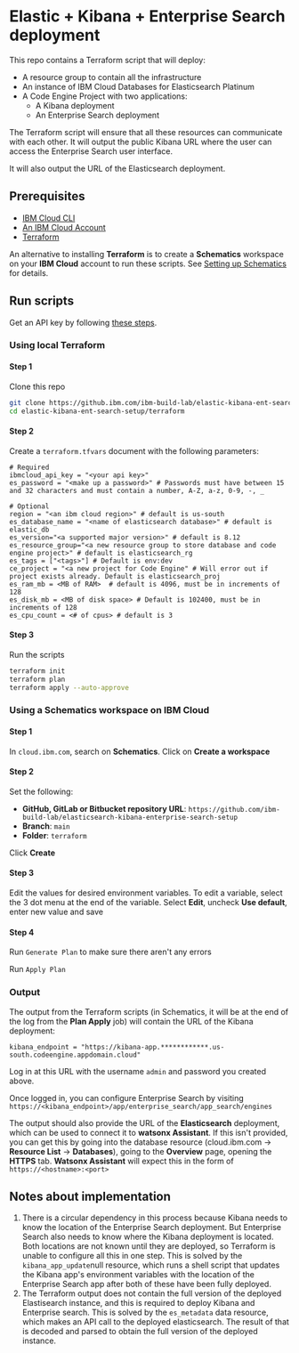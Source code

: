 # Elastic + Kibana + Enterprise Search deployment

This repo contains a Terraform script that will deploy:

- A resource group to contain all the infrastructure
- An instance of IBM Cloud Databases for Elasticsearch Platinum
- A Code Engine Project with two applications:
    - A Kibana deployment
    - An Enterprise Search deployment

The Terraform script will ensure that all these resources can communicate with each other. It will output the public Kibana URL where the user can access the Enterprise Search user interface.

It will also output the URL of the Elasticsearch deployment.

## Prerequisites

- [IBM Cloud CLI](https://cloud.ibm.com/docs/cli?topic=cli-getting-started)
- [An IBM Cloud Account](https://cloud.ibm.com/registration)
- [Terraform](https://www.terraform.io/)

An alternative to installing **Terraform** is to create a **Schematics** workspace on your **IBM Cloud** account to run these scripts. See [Setting up Schematics](https://cloud.ibm.com/docs/schematics?topic=schematics-sch-create-wks&interface=ui) for details.
## Run scripts
Get an API key by following [these steps](https://cloud.ibm.com/docs/account?topic=account-userapikey&interface=ui#create_user_key).

### Using local Terraform 

#### Step 1

Clone this repo

```sh
git clone https://github.ibm.com/ibm-build-lab/elastic-kibana-ent-search-setup.git
cd elastic-kibana-ent-search-setup/terraform
```

#### Step 2

Create a `terraform.tfvars` document with the following parameters:

```
# Required
ibmcloud_api_key = "<your api key>"
es_password = "<make up a password>" # Passwords must have between 15 and 32 characters and must contain a number, A-Z, a-z, 0-9, -, _

# Optional
region = "<an ibm cloud region>" # default is us-south
es_database_name = "<name of elasticsearch database>" # default is elastic_db
es_version="<a supported major version>" # default is 8.12
es_resource_group="<a new resource group to store database and code engine project>" # default is elasticsearch_rg
es_tags = ["<tags>"] # Default is env:dev
ce_project = "<a new project for Code Engine" # Will error out if project exists already. Default is elasticsearch_proj
es_ram_mb = <MB of RAM>  # default is 4096, must be in increments of 128
es_disk_mb = <MB of disk space> # Default is 102400, must be in increments of 128
es_cpu_count = <# of cpus> # default is 3
```

#### Step 3

Run the scripts
```sh
terraform init
terraform plan
terraform apply --auto-approve
```

### Using a Schematics workspace on IBM Cloud

#### Step 1 

In `cloud.ibm.com`, search on **Schematics**.  Click on **Create a workspace**

#### Step 2 

Set the following:
- **GitHub, GitLab or Bitbucket repository URL**: `https://github.com/ibm-build-lab/elasticsearch-kibana-enterprise-search-setup`
- **Branch**: `main`
- **Folder**: `terraform` 

Click **Create**
#### Step 3

Edit the values for desired environment variables. To edit a variable, select the 3 dot menu at the end of the variable. Select **Edit**, uncheck **Use default**, enter new value and save
#### Step 4
Run `Generate Plan` to make sure there aren't any errors

Run `Apply Plan`

### Output

The output from the Terraform scripts (in Schematics, it will be at the end of the log from the **Plan Apply** job) will contain the URL of the Kibana deployment:

```
kibana_endpoint = "https://kibana-app.************.us-south.codeengine.appdomain.cloud"
```

Log in at this URL with the username `admin` and password you created above.

Once logged in, you can configure Enterprise Search by visiting `https://<kibana_endpoint>/app/enterprise_search/app_search/engines`

The output should also provide the URL of the **Elasticsearch** deployment, which can be used to connect it to **watsonx Assistant**. If this isn't provided, you can get this by going into the database resource (cloud.ibm.com -> **Resource List** -> **Databases**), going to the **Overview** page, opening the **HTTPS** tab. **Watsonx Assistant** will expect this in the form of `https://<hostname>:<port>`

## Notes about implementation

1. There is a circular dependency in this process because Kibana needs to know the location of the Enterprise Search deployment. But Enterprise Search also needs to know where the Kibana deployment is located. Both locations are not known until they are deployed, so Terraform is unable to configure all this in one step. This is solved by the `kibana_app_update`null resource, which runs a shell script that updates the Kibana app's environment variables with the location of the Enterprise Search app after both of these have been fully deployed. 
2. The Terraform output does not contain the full version of the deployed Elastisearch instance, and this is required to deploy Kibana and Enterprise search. This is solved by the `es_metadata` data resource, which makes an API call to the deployed elasticsearch. The result of that is decoded and parsed to obtain the full version of the deployed instance. 
